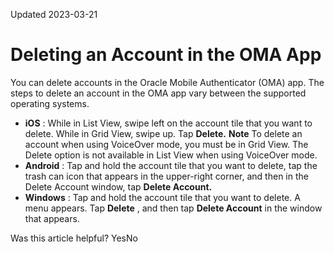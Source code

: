 Updated 2023-03-21
# Deleting an Account in the OMA App
You can delete accounts in the Oracle Mobile Authenticator (OMA) app.
The steps to delete an account in the OMA app vary between the supported operating systems.
  * **iOS** : While in List View, swipe left on the account tile that you want to delete. While in Grid View, swipe up. Tap **Delete.**
**Note** To delete an account when using VoiceOver mode, you must be in Grid View. The Delete option is not available in List View when using VoiceOver mode.
  * **Android** : Tap and hold the account tile that you want to delete, tap the trash can icon that appears in the upper-right corner, and then in the Delete Account window, tap **Delete Account.**
  * **Windows** : Tap and hold the account tile that you want to delete. A menu appears. Tap **Delete** , and then tap **Delete Account** in the window that appears.


Was this article helpful?
YesNo

